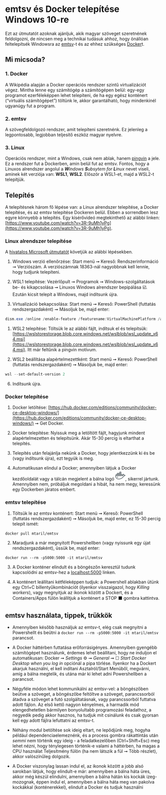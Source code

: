 # emtsv és Docker telepítése Windows 10-re

Ezt az útmutatót azoknak ajánljuk, akik magyar szöveget szeretnének feldolgozni, de nincsen meg a technikai tudásuk ahhoz, hogy önállóan feltelepítsék Windowsra az [emtsv](https://github.com/dlt-rilmta/emtsv)-t és az ehhez szükséges [Docker](https://hu.wikipedia.org/wiki/Docker_(szoftver))t.

## Mi micsoda?

### 1. Docker

A Wikipédia alapján a Docker operációs rendszer szintű virtualizációt végez. Mintha lenne egy számítógép a számítógépen belül: egy-egy programot ezerféleképpen lehet telepíteni, de ha egy egész konténert (“virtuális számítógépet”) töltünk le, akkor garantálható, hogy mindenkinél ugyanúgy fut a program. 

### 2. emtsv

A szövegfeldolgozó rendszer, amit telepíteni szeretnénk. Ez jelenleg a legpontosabb, legjobban teljesítő eszköz magyar nyelvre.

### 3. Linux

Operációs rendszer, mint a Windows, csak nem ablak, hanem [pingvin](https://en.wikipedia.org/wiki/Linux) a jele. Ez a rendszer fut a Dockerben, amin belül fut az emtsv. Fontos, hogy a Linuxos alrendszer angolul a ***W**indows **S**ubsytem for **L**inux* nevet viseli, aminek két verziója van: **WSL1**, **WSL2**. Először a WSL1-et, majd a WSL2-t telepítjük.

## Telepítés

A telepítésnek három fő lépése van: a Linux alrendszer telepítése, a Docker telepítése, és az emtsv telepítése Dockeren belül. Ebben a sorrendben lesz egyre könnyebb a telepítés. Egy kísérővideó megtekinthető az alábbi linken: [https://www.youtube.com/watch?v=3R-9uMh1yPg](https://www.youtube.com/watch?v=3R-9uMh1yPg).

### Linux alrendszer telepítése

A [hivatalos Microsoft útmutatót](https://docs.microsoft.com/en-us/windows/wsl/install-win10) követjük az alábbi lépésekben.

1. Windows verzió ellenőrzése: Start menü ➞ Kereső: Rendszerinformáció ➞ Verziószám. A verziószámnak 18363-nál nagyobbnak kell lennie, hogy tudjunk telepíteni.

2. WSL1 telepítése: Vezérlőpult ➞ Programok ➞ Windows-szolgáltatások be- és kikapcsolása ➞ Linuxos Windows alrendszer bepipálása ☑️. Ezután kicsit telepít a Windows, majd indítsunk újra.

3. Virtualizáció bekapcsolása: Start menü ➞ Kereső: PowerShell (futtatás rendszergazdaként) ➞ Másoljuk be, majd enter: 

```powershell
dism.exe /online /enable-feature /featurename:VirtualMachinePlatform /all /norestart
```

1. WSL2 telepítése: Töltsük le az alábbi fájlt, indítsuk el és telepítsük: [https://wslstorestorage.blob.core.windows.net/wslblob/wsl_update_x64.msi](https://wslstorestorage.blob.core.windows.net/wslblob/wsl_update_x64.msi). Itt már feltűnik a pingvin motívum.

2. WSL2 beállítása alapértelmezettként: Start menü ➞ Kereső: PowerShell (futtatás rendszergazdaként) ➞ Másoljuk be, majd enter: 

```powershell
wsl --set-default-version 2
```

6. Indítsunk újra.

### Docker telepítése

1. Docker letöltése: [https://hub.docker.com/editions/community/docker-ce-desktop-windows/](https://hub.docker.com/editions/community/docker-ce-desktop-windows/) ➞ Get Docker.

2. Docker telepítése: Nyissuk meg a letöltött fájlt, hagyjunk mindent alapértelmezetten és telepítsünk. Akár 15-30 percig is eltarthat a telepítés.

3. Telepítés után felajánlja nekünk a Docker, hogy jelentkezzünk ki és be (vagy indítsunk újra), ezt tegyük is meg.

4. Automatikusan elindul a Docker; amennyiben látjuk a Docker kezdőoldalát vagy a tálcán megjelent a bálna logó ![Docker logó](imgs/whale_small.png), sikerrel jártunk. Amennyiben nem, próbáljuk megoldani a hibát, ha nem megy, keressünk egy Dockerben járatos embert.

### emtsv telepítése

1. Töltsük le az emtsv konténert: Start menü ➞ Kereső: PowerShell (futtatás rendszergazdaként) ➞ Másoljuk be, majd enter, ez 15-30 percig telepít ismét:

```docker
docker pull mtaril/emtsv
```

2. Maradjunk a már megnyitott Powershellben (vagy nyissunk egy újat rendszergazdaként), üssük be, majd enter: 

```docker
docker run --rm -p5000:5000 -it mtaril/emtsv
```

3. A Docker konténer elindult és a böngészőn keresztül tudunk kapcsolódni az emtsv-hez a [localhost:5000](localhost:5000) linken.

4. A konténert leállítani kétféleképpen tudjuk: a Powershell ablakban ütünk egy Ctrl+C billentyűkombinációt (ilyenkor visszaigazol, hogy *Killing workers*), vagy megnyitjuk az ikonok között a Dockert, és a Containers/Apps fülön leállítjuk a konténert a STOP ⬛ gombra kattintva.

## emtsv használata, tippek, trükkök

- Amennyiben később használjuk az emtsv-t, elég csak megnyitni a Powershellt és beütni a `docker run --rm -p5000:5000 -it mtaril/emtsv` parancsot. 

- A Docker háttérben futtatása erőforrásigényes. Amennyiben gyengébb számítógépet használunk, érdemes lehet beállítani, hogy ne induljon el automatikusan: Docker ➞ *Settings* ⚙️ ➞ *General* ➞ ☐ *Start Docker Desktop when you log in* opciónál a pipa törlése. Ilyenkor ha a Dockert akarjuk használni, el kell indítani Asztalról/Start Menüből, megvárni, amíg a bálna megtelik, és utána már ki lehet adni Powershellben a parancsot.

- Négyféle módon lehet kommunikálni az emtsv-vel: a böngészőben beütve a szöveget, a böngészőbe feltöltve a szöveget, parancssorból átadva a szöveget a futó szolgáltatásnak, vagy parancssorból futtatva adott fájlon. Az első kettő nagyon kényelmes, a harmadik mód elengedhetetlen bármilyen bonyolultabb programozási feladathoz, a negyedik pedig akkor hasznos, ha tudjuk mit csinálunk és csak gyorsan kell egy adott fájlra lefuttatni az emtsv-t.

- Néhány modul betöltése sok ideig eltart, ne lepődjünk meg, hogyha például dependenciaelemeznénk, és a process gombra rákattintás után *semmi* nem történik egy ideig - a feladatkezelőben (Ctrl+Shift+Esc) meg lehet nézni, hogy ténylegesen történik-e valami a háttérben, ha magas a CPU használat Teljesítmény fülön (ha nem látszik a fül ➞ Több részlet), akkor valószínűleg dolgozik.

- A Docker viszonylag lassan indul el, az ikonok között a jobb alsó sarokban látjuk, hogy elindult-e már: amennyiben a bálna háta üres, akkor még készül elindulni, amennyiben a bálna hátán kis kockák izeg-mozognak, éppen indul el, amennyiben a bálna háta meg van pakolva kockákkal (konténerekkel), elindult a Docker és tudjuk használni